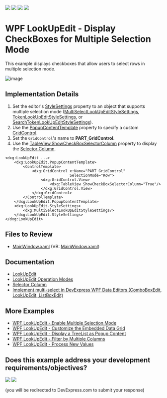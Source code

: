 <!-- default badges list -->
![](https://img.shields.io/endpoint?url=https://codecentral.devexpress.com/api/v1/VersionRange/160682012/22.2.2%2B)
[![](https://img.shields.io/badge/Open_in_DevExpress_Support_Center-FF7200?style=flat-square&logo=DevExpress&logoColor=white)](https://supportcenter.devexpress.com/ticket/details/T830489)
[![](https://img.shields.io/badge/📖_How_to_use_DevExpress_Examples-e9f6fc?style=flat-square)](https://docs.devexpress.com/GeneralInformation/403183)
[![](https://img.shields.io/badge/💬_Leave_Feedback-feecdd?style=flat-square)](#does-this-example-address-your-development-requirementsobjectives)
<!-- default badges end -->

# WPF LookUpEdit - Display CheckBoxes for Multiple Selection Mode

This example displays checkboxes that allow users to select rows in multiple selection mode.

![image](https://user-images.githubusercontent.com/65009440/225592162-ba450bf8-7bc9-4a62-b066-0cd15c990b51.png)

## Implementation Details

1. Set the editor's [StyleSettings](https://docs.devexpress.com/WPF/DevExpress.Xpf.Editors.BaseEdit.StyleSettings) property to an object that supports multiple selection mode ([MultiSelectLookUpEditStyleSettings](https://docs.devexpress.com/WPF/DevExpress.Xpf.Grid.LookUp.MultiSelectLookUpEditStyleSettings), [TokenLookUpEditStyleSettings](https://docs.devexpress.com/WPF/DevExpress.Xpf.Grid.LookUp.TokenLookUpEditStyleSettings), or [SearchTokenLookUpEditStyleSettings](https://docs.devexpress.com/WPF/DevExpress.Xpf.Grid.LookUp.SearchTokenLookUpEditStyleSettings)).
2. Use the [PopupContentTemplate](https://docs.devexpress.com/WPF/DevExpress.Xpf.Editors.PopupBaseEdit.PopupContentTemplate) property to specify a custom [GridControl](https://docs.devexpress.com/WPF/DevExpress.Xpf.Grid.GridControl).
3. Set the `GridControl`'s name to **PART_GridControl**.
4. Use the [TableView.ShowCheckBoxSelectorColumn](https://docs.devexpress.com/WPF/DevExpress.Xpf.Grid.TableView.ShowCheckBoxSelectorColumn) property to display the [Selector Column](https://docs.devexpress.com/WPF/17808/controls-and-libraries/data-grid/visual-elements/table-view-elements/selector-column).

```xaml
<dxg:LookUpEdit ...>
    <dxg:LookUpEdit.PopupContentTemplate>
        <ControlTemplate>
            <dxg:GridControl x:Name="PART_GridControl"
                             SelectionMode="Row">
                <dxg:GridControl.View>
                    <dxg:TableView ShowCheckBoxSelectorColumn="True"/>
                </dxg:GridControl.View>
            </dxg:GridControl>
        </ControlTemplate>
    </dxg:LookUpEdit.PopupContentTemplate>
    <dxg:LookUpEdit.StyleSettings>
        <dxg:MultiSelectLookUpEditStyleSettings/>
    </dxg:LookUpEdit.StyleSettings>
</dxg:LookUpEdit>
```

## Files to Review

* [MainWindow.xaml](./CS/LookUpEditWithCheckboxes/MainWindow.xaml) (VB: [MainWindow.xaml](./VB/LookUpEditWithCheckboxes/MainWindow.xaml))

## Documentation

* [LookUpEdit](https://docs.devexpress.com/WPF/DevExpress.Xpf.Grid.LookUp.LookUpEdit)
* [LookUpEdit Operation Modes](https://docs.devexpress.com/WPF/116556/controls-and-libraries/data-editors/common-features/editor-operation-modes/lookupedit)
* [Selector Column](https://docs.devexpress.com/WPF/17808/controls-and-libraries/data-grid/visual-elements/table-view-elements/selector-column)
* [Implement multi-select in DevExpress WPF Data Editors (ComboBoxEdit, LookUpEdit, ListBoxEdit)](https://supportcenter.devexpress.com/ticket/details/t889444/how-to-implement-multi-select-when-using-devexpress-wpf-data-editors-comboboxedit)

## More Examples

* [WPF LookUpEdit - Enable Multiple Selection Mode](https://github.com/DevExpress-Examples/wpf-lookupedit-enable-multiple-selection-mode)
* [WPF LookUpEdit - Customize the Embedded Data Grid](https://github.com/DevExpress-Examples/wpf-lookupedit-customize-the-embedded-data-grid)
* [WPF LookUpEdit - Display a TreeList as Popup Content](https://github.com/DevExpress-Examples/wpf-lookupedit-display-treelist-as-popup-content)
* [WPF LookUpEdit - Filter by Multiple Columns](https://github.com/DevExpress-Examples/wpf-lookupedit-filter-by-multiple-columns)
* [WPF LookUpEdit - Process New Values](https://github.com/DevExpress-Examples/wpf-lookupedit-process-new-values)
<!-- feedback -->
## Does this example address your development requirements/objectives?

[<img src="https://www.devexpress.com/support/examples/i/yes-button.svg"/>](https://www.devexpress.com/support/examples/survey.xml?utm_source=github&utm_campaign=wpf-lookupedit-display-checkboxes-for-multiple-selection-mode&~~~was_helpful=yes) [<img src="https://www.devexpress.com/support/examples/i/no-button.svg"/>](https://www.devexpress.com/support/examples/survey.xml?utm_source=github&utm_campaign=wpf-lookupedit-display-checkboxes-for-multiple-selection-mode&~~~was_helpful=no)

(you will be redirected to DevExpress.com to submit your response)
<!-- feedback end -->

